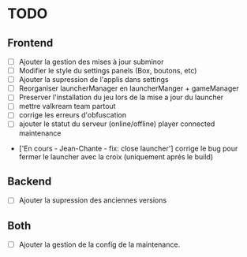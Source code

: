 # TODO

## Frontend

- [ ] Ajouter la gestion des mises à jour subminor
- [ ] Modifier le style du settings panels (Box, boutons, etc)
- [ ] Ajouter la supression de l'applis dans settings
- [ ] Reorganiser launcherManager en launcherManger + gameManager
- [ ] Preserver l'installation du jeu lors de la mise a jour du launcher
- [ ] mettre valkream team partout
- [ ] corrige les erreurs d'obfuscation
- [ ] ajouter le statut du serveur (online/offline) player connected maintenance
- ['En cours - Jean-Chante - fix: close launcher'] corrige le bug pour fermer le launcher avec la croix (uniquement aprés le build)

## Backend

- [ ] Ajouter la supression des anciennes versions

## Both

- [ ] Ajouter la gestion de la config de la maintenance.
